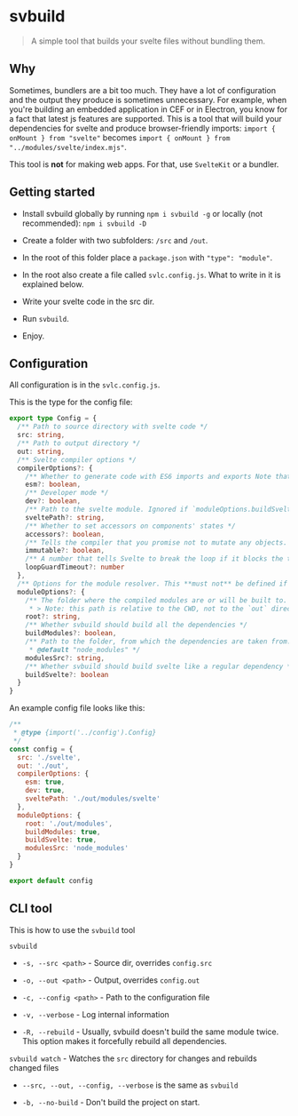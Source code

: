 # svbuild

>  A simple tool that builds your svelte files without bundling them.

## Why

Sometimes, bundlers are a bit too much. They have a lot of configuration and the output they produce is sometimes unnecessary. For example, when you're building an embedded application in CEF or in Electron, you know for a fact that latest js features are supported. This is a tool that will build your dependencies for svelte and produce browser-friendly imports: `import { onMount } from "svelte"` becomes `import { onMount } from "../modules/svelte/index.mjs"`.

This tool is **not** for making web apps. For that, use `SvelteKit` or a bundler.

## Getting started

- Install svbuild globally by running `npm i svbuild -g` or locally (not recommended): `npm i svbuild -D`

- Create a folder with two subfolders: `/src` and `/out`.

- In the root of this folder place a `package.json` with `"type": "module"`.

- In the root also create a file called `svlc.config.js`. What to write in it is explained below.

- Write your svelte code in the src dir.

- Run `svbuild`.

- Enjoy.

## Configuration

All configuration is in the `svlc.config.js`.

This is the type for the config file:

```ts
export type Config = {
  /** Path to source directory with svelte code */
  src: string,
  /** Path to output directory */
  out: string,
  /** Svelte compiler options */
  compilerOptions?: {
    /** Whether to generate code with ES6 imports and exports Note that svbuild doesn't provide a `require()` funtion! */
    esm?: boolean,
    /** Developer mode */
    dev?: boolean,
    /** Path to the svelte module. Ignored if `moduleOptions.buildSvelte` is `true` */
    sveltePath?: string,
    /** Whether to set accessors on components' states */
    accessors?: boolean,
    /** Tells the compiler that you promise not to mutate any objects. This allows it to be less conservative about checking whether values have changed. */
    immutable?: boolean,
    /** A number that tells Svelte to break the loop if it blocks the thread for more than `loopGuardTimeout` ms. This is useful to prevent infinite loops. Only available when `dev: true` */
    loopGuardTimeout?: number
  },
  /** Options for the module resolver. This **must not** be defined if `compilerOptions.esm` is `false` */
  moduleOptions?: {
    /** The folder where the compiled modules are or will be built to.
     * > Note: this path is relative to the CWD, not to the `out` directory */
    root?: string,
    /** Whether svbuild should build all the dependencies */
    buildModules?: boolean,
    /** Path to the folder, from which the dependencies are taken from. Default is `./node_modules`
     * @default "node_modules" */
    modulesSrc?: string,
    /** Whether svbuild should build svelte like a regular dependency */
    buildSvelte?: boolean
  }
}
```

An example config file looks like this:

```js
/**
 * @type {import('../config').Config}
 */
const config = {
  src: './svelte',
  out: './out',
  compilerOptions: {
    esm: true,
    dev: true,
    sveltePath: './out/modules/svelte'
  },
  moduleOptions: {
    root: './out/modules',
    buildModules: true,
    buildSvelte: true,
    modulesSrc: 'node_modules'
  }
}

export default config
```

## CLI tool

This is how to use the `svbuild` tool

`svbuild`

- `-s, --src <path>` - Source dir, overrides `config.src`

- `-o, --out <path>` - Output, overrides `config.out`

- `-c, --config <path>` - Path to the configuration file

- `-v, --verbose` - Log internal information

- `-R, --rebuild` - Usually, svbuild doesn't build the same module twice. This option makes it forcefully rebuild all dependencies.

`svbuild watch` - Watches the `src` directory for changes and rebuilds changed files

- `--src, --out, --config, --verbose` is the same as `svbuild`

- `-b, --no-build` - Don't build the project on start.








